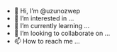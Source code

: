 - 👋 Hi, I’m @uzunozwep
- 👀 I’m interested in ...
- 🌱 I’m currently learning ...
- 💞️ I’m looking to collaborate on ...
- 📫 How to reach me ...

<!---
uzunozwep/uzunozwep is a ✨ special ✨ repository because its `README.md` (this file) appears on your GitHub profile.
You can click the Preview link to take a look at your changes.
--->
